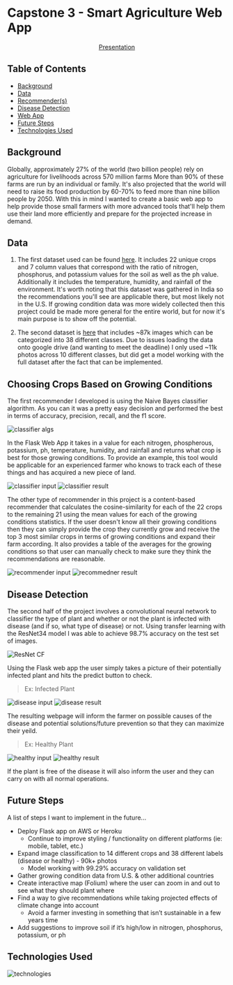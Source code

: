 # Capstone 3 - Smart Agriculture Web App

<p align="center"> <a href="https://docs.google.com/presentation/d/1KAkEn1OVkcz-o8CaPo79F3D_5jr0Dh-db_b8IXTFoY0/edit#slide=id.p">Presentation</a></p>

## Table of Contents
- [Background](#background)
- [Data](#data)
- [Recommender(s)](#choosing-crops-based-on-growing-conditions)
- [Disease Detection](#disease-detection)
- [Web App](#web-app)
- [Future Steps](#future-steps)
- [Technologies Used](#technologies-used)

## Background
Globally, approximately 27% of the world (two billion people) rely on agriculture for livelihoods across 570 million farms
More than 90% of these farms are run by an individual or family. It's also projected that the world will need to raise its food production by 60-70% to feed more than nine billion people by 2050. With this in mind I wanted to create a basic web app to help provide those small farmers with more advanced tools that'll help them use their land more efficiently and prepare for the projected increase in demand.

## Data

1. The first dataset used can be found [here](https://www.kaggle.com/atharvaingle/crop-recommendation-dataset). It includes 22 unique crops and 7 column values that correspond with the ratio of nitrogen, phosphorus, and potassium values for the soil as well as the ph value. Additionally it includes the temperature, humidity, and rainfall of the environment. It's worth noting that this dataset was gathered in India so the recommendations you'll see are applicable there, but most likely not in the U.S. If growing condition data was more widely collected then this project could be made more general for the entire world, but for now it's main purpose is to show off the potential.

2. The second dataset is [here](https://www.kaggle.com/vipoooool/new-plant-diseases-dataset) that includes ~87k images which can be categorized into 38 different classes. Due to issues loading the data onto google drive (and wanting to meet the deadline) I only used ~11k photos across 10 different classes, but did get a model working with the full dataset after the fact that can be implemented. 

## Choosing Crops Based on Growing Conditions
The first recommender I developed is using the Naive Bayes classifier algorithm. As you can it was a pretty easy decision and performed the best in terms of accuracy, precision, recall, and the f1 score.

![classifier algs](img/classifier_algs_compared.jpg)

In the Flask Web App it takes in a value for each nitrogen, phospherous, potassium, ph, temperature, humidity, and rainfall and returns what crop is best for those growing conditions. To provide an example, this tool would be applicable for an experienced farmer who knows to track each of these things and has acquired a new piece of land.

![classifier input](img/classifier_input.png)
![classifier result](img/classifier_result.png)


The other type of recommender in this project is a content-based recommender that calculates the cosine-similarity for each of the 22 crops to the remaining 21 using the mean values for each of the growing conditions statistics. If the user doesn't know all their growing conditions then they can simply provide the crop they currently grow and receive the top 3 most similar crops in terms of growing conditions and expand their farm according. It also provides a table of the averages for the growing conditions so that user can manually check to make sure they think the recommendations are reasonable.

![recommender input](img/recommender_input.png)
![recommedner result](img/recommender_result.png)

## Disease Detection
The second half of the project involves a convolutional neural network to classifier the type of plant and whether or not the plant is infected with disease (and if so, what type of disease) or not. Using transfer learning with the ResNet34 model I was able to achieve 98.7% accuracy on the test set of images. 

![ResNet CF](img/cf.png)

Using the Flask web app the user simply takes a picture of their potentially infected plant and hits the predict button to check.

> Ex: Infected Plant

![disease input](img/disease_input.png)
![disease result](img/disease_result.png)

The resulting webpage will inform the farmer on possible causes of the disease and potential solutions/future prevention so that they can maximize their yeild.

> Ex: Healthy Plant

![healthy input](img/healthy_input.png)
![healthy result](img/healthy_result.png)

If the plant is free of the disease it will also inform the user and they can carry on with all normal operations.


## Future Steps
A list of steps I want to implement in the future... 

* Deploy Flask app on AWS or Heroku
    * Continue to improve styling / functionality on different platforms (ie: mobile, tablet, etc.)
* Expand image classification to 14 different crops and 38 different labels (disease or healthy) - 90k+ photos
    * Model working with 99.29% accuracy on validation set
* Gather growing condition data from U.S. & other additional countries
* Create interactive map (Folium) where the user can zoom in and out to see what they should plant where
* Find a way to give recommendations while taking projected effects of climate change into account
    * Avoid a farmer investing in something that isn’t sustainable in a few years time
* Add suggestions to improve soil if it’s high/low in nitrogen, phosphorus, potassium, or ph

## Technologies Used
![technologies](img/technologies.png)